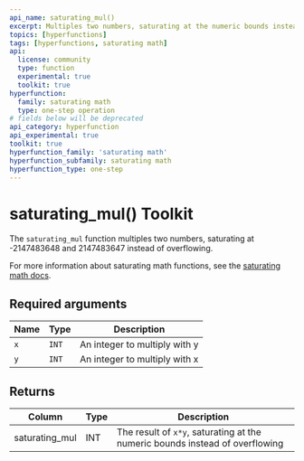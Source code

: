 ```yaml
---
api_name: saturating_mul()
excerpt: Multiples two numbers, saturating at the numeric bounds instead of overflowing
topics: [hyperfunctions]
tags: [hyperfunctions, saturating math]
api:
  license: community
  type: function
  experimental: true
  toolkit: true
hyperfunction:
  family: saturating math
  type: one-step operation
# fields below will be deprecated
api_category: hyperfunction
api_experimental: true
toolkit: true
hyperfunction_family: 'saturating math'
hyperfunction_subfamily: saturating math
hyperfunction_type: one-step
---
```


# saturating_mul()  <tag type="toolkit">Toolkit</tag><tag type="experimental-toolkit" content="Experimental" />

The `saturating_mul` function multiples two numbers, saturating at -2147483648 and 2147483647 instead of overflowing.

For more information about saturating math functions, see the
[saturating math docs][saturating-math-docs].

## Required arguments

|Name|Type|Description|
|-|-|-|
|`x`|`INT`| An integer to multiply with y |
|`y`|`INT`| An integer to multiply with x |

## Returns

|Column|Type|Description|
|-|-|-|
|saturating_mul |INT| The result of `x*y`, saturating at the numeric bounds instead of overflowing|

[saturating-math-docs]: /api/:currentVersion:/hyperfunctions/saturating_math/
